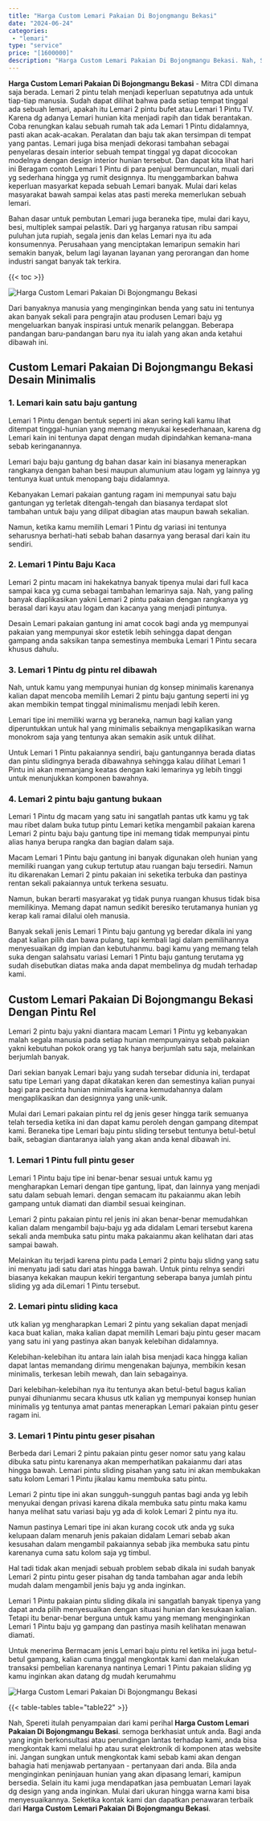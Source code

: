 ```yaml
---
title: "Harga Custom Lemari Pakaian Di Bojongmangu Bekasi"
date: "2024-06-24"
categories:
 - "lemari"
type: "service"
price: "[1600000]"
description: "Harga Custom Lemari Pakaian Di Bojongmangu Bekasi. Nah, Spereti itulah penyampaian dari kami perihal **Harga Custom Lemari Pakaian Di Bojongmangu Bekasi**. s..."
---
```


**Harga Custom Lemari Pakaian Di Bojongmangu Bekasi** - Mitra CDI dimana saja berada. Lemari 2 pintu telah menjadi keperluan sepatutnya ada untuk tiap-tiap manusia. Sudah dapat dilihat bahwa pada setiap tempat tinggal ada sebuah lemari, apakah itu Lemari 2 pintu bufet atau Lemari 1 Pintu TV. Karena dg adanya Lemari hunian kita menjadi rapih dan tidak berantakan. Coba renungkan kalau sebuah rumah tak ada Lemari 1 Pintu didalamnya, pasti akan acak-acakan. Peralatan dan baju tak akan tersimpan di tempat yang pantas. Lemari juga bisa menjadi dekorasi tambahan sebagai penyelaras desain interior sebuah tempat tinggal yg dapat dicocokan modelnya dengan design interior hunian tersebut. Dan dapat kita lihat hari ini Beragam contoh Lemari 1 Pintu di para penjual bermunculan, muali dari yg sederhana hingga yg rumit designnya. Itu menggambarkan bahwa keperluan masyarkat kepada sebuah Lemari banyak. Mulai dari kelas masyarakat bawah sampai kelas atas pasti mereka memerlukan sebuah lemari.

Bahan dasar untuk pembutan Lemari juga beraneka tipe, mulai dari kayu, besi, multiplek sampai pelastik. Dari yg harganya ratusan ribu sampai puluhan juta rupiah, segala jenis dan kelas Lemari nya itu ada konsumennya. Perusahaan yang menciptakan lemaripun semakin hari semakin banyak, belum lagi layanan layanan yang perorangan dan home industri sangat banyak tak terkira.

{{< toc >}}

![Harga Custom Lemari Pakaian Di Bojongmangu Bekasi](/images/mebel/lemari-umum-002.jpg)

Dari banyaknya manusia yang menginginkan benda yang satu ini tentunya akan banyak sekali para pengrajin atau produsen Lemari baju yg mengeluarkan banyak inspirasi untuk menarik pelanggan. Beberapa pandangan baru-pandangan baru nya itu ialah yang akan anda ketahui dibawah ini.

## Custom Lemari Pakaian Di Bojongmangu Bekasi Desain Minimalis

### 1\. Lemari kain satu baju gantung

Lemari 1 Pintu dengan bentuk seperti ini akan sering kali kamu lihat ditempat tinggal-hunian yang memang menyukai kesederhanaan, karena dg Lemari kain ini tentunya dapat dengan mudah dipindahkan kemana-mana sebab keringanannya.

Lemari baju baju gantung dg bahan dasar kain ini biasanya menerapkan rangkanya dengan bahan besi maupun alumunium atau logam yg lainnya yg tentunya kuat untuk menopang baju didalamnya.

Kebanyakan Lemari pakaian gantung ragam ini mempunyai satu baju gantungan yg terletak ditengah-tengah dan biasanya terdapat slot tambahan untuk baju yang dilipat dibagian atas maupun bawah sekalian.

Namun, ketika kamu memilih Lemari 1 Pintu dg variasi ini tentunya seharusnya berhati-hati sebab bahan dasarnya yang berasal dari kain itu sendiri.

### 2\. Lemari 1 Pintu Baju Kaca

Lemari 2 pintu macam ini hakekatnya banyak tipenya mulai dari full kaca sampai kaca yg cuma sebagai tambahan lemarinya saja. Nah, yang paling banyak diaplikasikan yakni Lemari 2 pintu pakaian dengan rangkanya yg berasal dari kayu atau logam dan kacanya yang menjadi pintunya.

Desain Lemari pakaian gantung ini amat cocok bagi anda yg mempunyai pakaian yang mempunyai skor estetik lebih sehingga dapat dengan gampang anda saksikan tanpa semestinya membuka Lemari 1 Pintu secara khusus dahulu.

### 3\. Lemari 1 Pintu dg pintu rel dibawah

Nah, untuk kamu yang mempunyai hunian dg konsep minimalis karenanya kalian dapat mencoba memilih Lemari 2 pintu baju gantung seperti ini yg akan membikin tempat tinggal minimalismu menjadi lebih keren.

Lemari tipe ini memiliki warna yg beraneka, namun bagi kalian yang diperuntukkan untuk hal yang minimalis sebaiknya mengaplikasikan warna monokrom saja yang tentunya akan semakin asik untuk dilihat.

Untuk Lemari 1 Pintu pakaiannya sendiri, baju gantungannya berada diatas dan pintu slidingnya berada dibawahnya sehingga kalau dilihat Lemari 1 Pintu ini akan memanjang keatas dengan kaki lemarinya yg lebih tinggi untuk menunjukkan komponen bawahnya.

### 4\. Lemari 2 pintu baju gantung bukaan

Lemari 1 Pintu dg macam yang satu ini sangatlah pantas utk kamu yg tak mau ribet dalam buka tutup pintu Lemari ketika mengambil pakaian karena Lemari 2 pintu baju baju gantung tipe ini memang tidak mempunyai pintu alias hanya berupa rangka dan bagian dalam saja.

Macam Lemari 1 Pintu baju gantung ini banyak digunakan oleh hunian yang memiliki ruangan yang cukup tertutup atau ruangan baju tersediri. Namun itu dikarenakan Lemari 2 pintu pakaian ini seketika terbuka dan pastinya rentan sekali pakaiannya untuk terkena sesuatu.

Namun, bukan berarti masyarakat yg tidak punya ruangan khusus tidak bisa memilikinya. Memang dapat namun sedikit beresiko terutamanya hunian yg kerap kali ramai dilalui oleh manusia.

Banyak sekali jenis Lemari 1 Pintu baju gantung yg beredar dikala ini yang dapat kalian pilih dan bawa pulang, tapi kembali lagi dalam pemilihannya menyesuaikan dg impian dan kebutuhanmu. bagi kamu yang memang telah suka dengan salahsatu variasi Lemari 1 Pintu baju gantung terutama yg sudah disebutkan diatas maka anda dapat membelinya dg mudah terhadap kami.

## Custom Lemari Pakaian Di Bojongmangu Bekasi Dengan Pintu Rel

Lemari 2 pintu baju yakni diantara macam Lemari 1 Pintu yg kebanyakan malah segala manusia pada setiap hunian mempunyainya sebab pakaian yakni kebutuhan pokok orang yg tak hanya berjumlah satu saja, melainkan berjumlah banyak.

Dari sekian banyak Lemari baju yang sudah tersebar didunia ini, terdapat satu tipe Lemari yang dapat dikatakan keren dan semestinya kalian punyai bagi para pecinta hunian minimalis karena kemudahannya dalam mengaplikasikan dan designnya yang unik-unik.

Mulai dari Lemari pakaian pintu rel dg jenis geser hingga tarik semuanya telah tersedia ketika ini dan dapat kamu peroleh dengan gampang ditempat kami. Beraneka tipe Lemari baju pintu sliding tersebut tentunya betul-betul baik, sebagian diantaranya ialah yang akan anda kenal dibawah ini.

### 1\. Lemari 1 Pintu full pintu geser

Lemari 1 Pintu baju tipe ini benar-benar sesuai untuk kamu yg mengharapkan Lemari dengan tipe gantung, lipat, dan lainnya yang menjadi satu dalam sebuah lemari. dengan semacam itu pakaianmu akan lebih gampang untuk diamati dan diambil sesuai keinginan.

Lemari 2 pintu pakaian pintu rel jenis ini akan benar-benar memudahkan kalian dalam mengambil baju-baju yg ada didalam Lemari tersebut karena sekali anda membuka satu pintu maka pakaianmu akan kelihatan dari atas sampai bawah.

Melainkan itu terjadi karena pintu pada Lemari 2 pintu baju slidng yang satu ini menyatu jadi satu dari atas hingga bawah. Untuk pintu relnya sendiri biasanya kekakan maupun kekiri tergantung seberapa banya jumlah pintu sliding yg ada diLemari 1 Pintu tersebut.

### 2\. Lemari pintu sliding kaca

utk kalian yg mengharapkan Lemari 2 pintu yang sekalian dapat menjadi kaca buat kalian, maka kalian dapat memilih Lemari baju pintu geser macam yang satu ini yang pastinya akan banyak kelebihan didalamnya.

Kelebihan-kelebihan itu antara lain ialah bisa menjadi kaca hingga kalian dapat lantas memandang dirimu mengenakan bajunya, membikin kesan minimalis, terkesan lebih mewah, dan lain sebagainya.

Dari kelebihan-kelebihan nya itu tentunya akan betul-betul bagus kalian punyai dihunianmu secara khusus utk kalian yg mempunyai konsep hunian minimalis yg tentunya amat pantas menerapkan Lemari pakaian pintu geser ragam ini.

### 3\. Lemari 1 Pintu pintu geser pisahan

Berbeda dari Lemari 2 pintu pakaian pintu geser nomor satu yang kalau dibuka satu pintu karenanya akan memperhatikan pakaianmu dari atas hingga bawah. Lemari pintu sliding pisahan yang satu ini akan membukakan satu kolom Lemari 1 Pintu jikalau kamu membuka satu pintu.

Lemari 2 pintu tipe ini akan sungguh-sungguh pantas bagi anda yg lebih menyukai dengan privasi karena dikala membuka satu pintu maka kamu hanya melihat satu variasi baju yg ada di kolok Lemari 2 pintu nya itu.

Namun pastinya Lemari tipe ini akan kurang cocok utk anda yg suka kelupaan dalam menaruh jenis pakaian didalam Lemari sebab akan kesusahan dalam mengambil pakaiannya sebab jika membuka satu pintu karenanya cuma satu kolom saja yg timbul.

Hal tadi tidak akan menjadi sebuah problem sebab dikala ini sudah banyak Lemari 2 pintu pintu geser pisahan dg tanda tambahan agar anda lebih mudah dalam mengambil jenis baju yg anda inginkan.

Lemari 1 Pintu pakaian pintu sliding dikala ini sangatlah banyak tipenya yang dapat anda pilih menyesuaikan dengan situasi hunian dan kesukaan kalian. Tetapi itu benar-benar berguna untuk kamu yang memang menginginkan Lemari 1 Pintu baju yg gampang dan pastinya masih kelihatan menawan diamati.

Untuk menerima Bermacam jenis Lemari baju pintu rel ketika ini juga betul-betul gampang, kalian cuma tinggal mengkontak kami dan melakukan transaksi pembelian karenanya nantinya Lemari 1 Pintu pakaian sliding yg kamu inginkan akan datang dg mudah kerumahmu

![Harga Custom Lemari Pakaian Di Bojongmangu Bekasi](/images/mebel/lemari-buku-014.jpg)

{{< table-tables table="table22" >}}

Nah, Spereti itulah penyampaian dari kami perihal **Harga Custom Lemari Pakaian Di Bojongmangu Bekasi**. semoga berkhasiat untuk anda. Bagi anda yang ingin berkonsultasi atau perundingan lantas terhadap kami, anda bisa mengkontak kami melalui hp atau surat elektronik di komponen atas website ini. Jangan sungkan untuk mengkontak kami sebab kami akan dengan bahagia hati menjawab pertanyaan - pertanyaan dari anda. Bila anda menginginkan peninjauan hunian yang akan dipasang lemari, kamipun bersedia. Selain itu kami juga mendapatkan jasa pembuatan Lemari layak dg design yang anda inginkan. Mulai dari ukuran hingga warna kami bisa menyesuaikannya. Seketika kontak kami dan dapatkan penawaran terbaik dari **Harga Custom Lemari Pakaian Di Bojongmangu Bekasi**.
